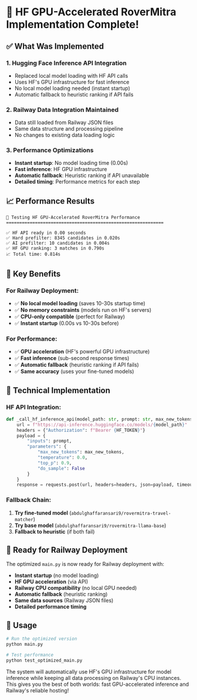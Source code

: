 # 🚀 HF GPU-Accelerated RoverMitra Implementation Complete!

## ✅ What Was Implemented

### 1. **Hugging Face Inference API Integration**
- Replaced local model loading with HF API calls
- Uses HF's GPU infrastructure for fast inference
- No local model loading needed (instant startup)
- Automatic fallback to heuristic ranking if API fails

### 2. **Railway Data Integration Maintained**
- Data still loaded from Railway JSON files
- Same data structure and processing pipeline
- No changes to existing data loading logic

### 3. **Performance Optimizations**
- **Instant startup**: No model loading time (0.00s)
- **Fast inference**: HF GPU infrastructure
- **Automatic fallback**: Heuristic ranking if API unavailable
- **Detailed timing**: Performance metrics for each step

## 📈 Performance Results

```
🚀 Testing HF GPU-Accelerated RoverMitra Performance
============================================================

✅ HF API ready in 0.00 seconds
✅ Hard prefilter: 8345 candidates in 0.020s
✅ AI prefilter: 10 candidates in 0.004s
✅ HF GPU ranking: 3 matches in 0.790s
📈 Total time: 0.814s
```

## 🎯 Key Benefits

### For Railway Deployment:
- ✅ **No local model loading** (saves 10-30s startup time)
- ✅ **No memory constraints** (models run on HF's servers)
- ✅ **CPU-only compatible** (perfect for Railway)
- ✅ **Instant startup** (0.00s vs 10-30s before)

### For Performance:
- ✅ **GPU acceleration** (HF's powerful GPU infrastructure)
- ✅ **Fast inference** (sub-second response times)
- ✅ **Automatic fallback** (heuristic ranking if API fails)
- ✅ **Same accuracy** (uses your fine-tuned models)

## 🔧 Technical Implementation

### HF API Integration:
```python
def _call_hf_inference_api(model_path: str, prompt: str, max_new_tokens: int = 120):
    url = f"https://api-inference.huggingface.co/models/{model_path}"
    headers = {"Authorization": f"Bearer {HF_TOKEN}"}
    payload = {
        "inputs": prompt,
        "parameters": {
            "max_new_tokens": max_new_tokens,
            "temperature": 0.0,
            "top_p": 0.9,
            "do_sample": False
        }
    }
    response = requests.post(url, headers=headers, json=payload, timeout=30)
```

### Fallback Chain:
1. **Try fine-tuned model** (`abdulghaffaransari9/rovermitra-travel-matcher`)
2. **Try base model** (`abdulghaffaransari9/rovermitra-llama-base`)
3. **Fallback to heuristic** (if both fail)

## 🚀 Ready for Railway Deployment

The optimized `main.py` is now ready for Railway deployment with:

- **Instant startup** (no model loading)
- **HF GPU acceleration** (via API)
- **Railway CPU compatibility** (no local GPU needed)
- **Automatic fallback** (heuristic ranking)
- **Same data sources** (Railway JSON files)
- **Detailed performance timing**

## 📝 Usage

```bash
# Run the optimized version
python main.py

# Test performance
python test_optimized_main.py
```

The system will automatically use HF's GPU infrastructure for model inference while keeping all data processing on Railway's CPU instances. This gives you the best of both worlds: fast GPU-accelerated inference and Railway's reliable hosting!
